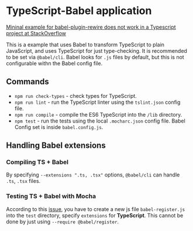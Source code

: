 # TypeScript-Babel application

[Mininal example for babel-plugin-rewire does not work in a Typescript project at StackOverflow](https://stackoverflow.com/questions/65725761/babel-plugin-rewire-does-not-work-in-a-typescript-project)

This is a example that uses Babel to transform TypeScript to plain JavaScript, and uses TypeScript for just type-checking. It is recommended to be set via `@babel/cli`. Babel looks for `.js` files by default, but this is not configurable withn the Babel config file.

## Commands

- `npm run check-types` - check types for TypeScript.
- `npm run lint` - run the TypeScript linter using the `tslint.json` config file.
- `npm run compile` - compile the ES6 TypeScript into the `/lib` directory.
- `npm test` - run the tests using the local `.mocharc.json` config file. Babel Config set is inside `babel.config.js`.

## Handling Babel extensions

### Compiling TS + Babel

By specifying `--extensions ".ts, .tsx"` options, `@babel/cli` can handle `.ts`, `.tsx` files.

### Testing TS + Babel with Mocha

According to this [issue](https://github.com/babel/babel/issues/8962), you have to create a new js file `babel-register.js` into the `test` directory, specify `extensions` for **TypeScript**. This cannot be done by just using `--require @babel/register`.

